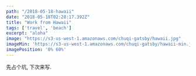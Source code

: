 ```yaml
---
path: "/2018-05-18-hawaii"
date: "2018-05-18T02:28:17.392Z"
title: "Work from Hawaii"
tags: ['travel', 'beach']
excerpt: "aloha"
image: "https://s3-us-west-1.amazonaws.com/chuqi-gatsby/hawaii.jpg"
imageMin: 'https://s3-us-west-1.amazonaws.com/chuqi-gatsby/hawaii-min.jpg'
imagePosition: '0% 60%'
---
```



<div class="normal-article">
  先占个坑, 下次来写.
</div>
